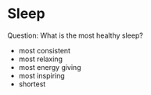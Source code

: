 # Sleep

Question: What is the most healthy sleep?
* most consistent
* most relaxing
* most energy giving
* most inspiring
* shortest
